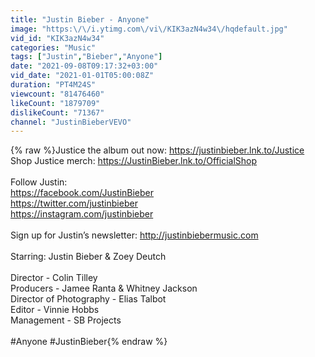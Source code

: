 ```yaml
---
title: "Justin Bieber - Anyone"
image: "https:\/\/i.ytimg.com\/vi\/KIK3azN4w34\/hqdefault.jpg"
vid_id: "KIK3azN4w34"
categories: "Music"
tags: ["Justin","Bieber","Anyone"]
date: "2021-09-08T09:17:32+03:00"
vid_date: "2021-01-01T05:00:08Z"
duration: "PT4M24S"
viewcount: "81476460"
likeCount: "1879709"
dislikeCount: "71367"
channel: "JustinBieberVEVO"
---
```

{% raw %}Justice the album out now: <a rel="nofollow" target="blank" href="https://justinbieber.lnk.to/Justice​​">https://justinbieber.lnk.to/Justice​​</a><br />Shop Justice merch: <a rel="nofollow" target="blank" href="https://JustinBieber.lnk.to/OfficialShop​">https://JustinBieber.lnk.to/OfficialShop​</a><br /><br />Follow Justin:<br /><a rel="nofollow" target="blank" href="https://facebook.com/JustinBieber">https://facebook.com/JustinBieber</a><br /><a rel="nofollow" target="blank" href="https://twitter.com/justinbieber">https://twitter.com/justinbieber</a><br /><a rel="nofollow" target="blank" href="https://instagram.com/justinbieber">https://instagram.com/justinbieber</a><br /><br />Sign up for Justin’s newsletter: <a rel="nofollow" target="blank" href="http://justinbiebermusic.com​​">http://justinbiebermusic.com​​</a><br /> <br />Starring: Justin Bieber &amp; Zoey Deutch<br /> <br />Director - Colin Tilley<br />Producers - Jamee Ranta &amp; Whitney Jackson<br />Director of Photography - Elias Talbot <br />Editor - Vinnie Hobbs<br />Management - SB Projects<br /> <br />#Anyone #JustinBieber{% endraw %}
